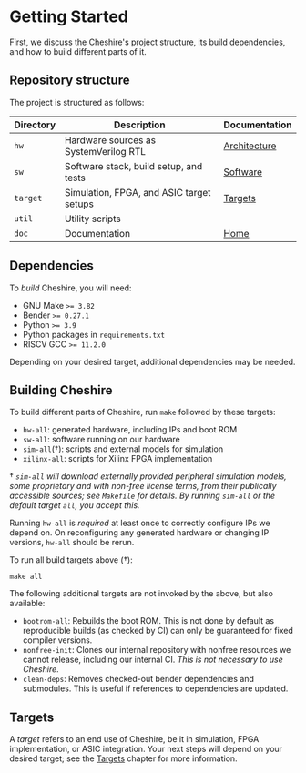 # Getting Started

First, we discuss the Cheshire's project structure, its build dependencies, and how to build different parts of it.

## Repository structure

The project is structured as follows:

| Directory | Description                              | Documentation              |
| --------- | ---------------------------------------- | ---------------------------|
| `hw`      | Hardware sources as SystemVerilog RTL    | [Architecture](um/arch.md) |
| `sw`      | Software stack, build setup, and tests   | [Software](um/sw.md)       |
| `target`  | Simulation, FPGA, and ASIC target setups | [Targets](tg/index.md)     |
| `util`    | Utility scripts                          |                            |
| `doc`     | Documentation                            | [Home](index.md)           |


## Dependencies

To *build* Cheshire, you will need:

- GNU Make `>= 3.82`
- Bender `>= 0.27.1`
- Python `>= 3.9`
- Python packages in `requirements.txt`
- RISCV GCC `>= 11.2.0`

Depending on your desired target, additional dependencies may be needed.

## Building Cheshire

To build different parts of Cheshire, run `make` followed by these targets:

- `hw-all`: generated hardware, including IPs and boot ROM
- `sw-all`: software running on our hardware
- `sim-all`(†): scripts and external models for simulation
- `xilinx-all`: scripts for Xilinx FPGA implementation

† *`sim-all` will download externally provided peripheral simulation models, some proprietary and with non-free license terms, from their publically accessible sources; see `Makefile` for details. By running `sim-all` or the default target `all`, you accept this.*

Running `hw-all` is *required* at least once to correctly configure IPs we depend on. On reconfiguring any generated hardware or changing IP versions, `hw-all` should be rerun.

To run all build targets above (†):

```
make all
```

The following additional targets are not invoked by the above, but also available:

- `bootrom-all`: Rebuilds the boot ROM. This is not done by default as reproducible builds (as checked by CI) can only be guaranteed for fixed compiler versions.
- `nonfree-init`: Clones our internal repository with nonfree resources we cannot release, including our internal CI. *This is not necessary to use Cheshire*.
- `clean-deps`: Removes checked-out bender dependencies and submodules. This is useful if references to dependencies are updated.

## Targets

A *target* refers to an end use of Cheshire, be it in simulation, FPGA implementation, or ASIC integration. Your next steps will depend on your desired target; see the [Targets](tg/index.md) chapter for more information.

